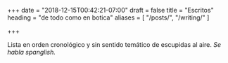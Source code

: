 +++
date = "2018-12-15T00:42:21-07:00"
draft = false
title = "Escritos"
heading = "de todo como en botica"
aliases = [
    "/posts/",
    "/writing/"
]

+++

Lista en orden cronológico y sin sentido temático de escupidas al aire. *Se habla spanglish.*
